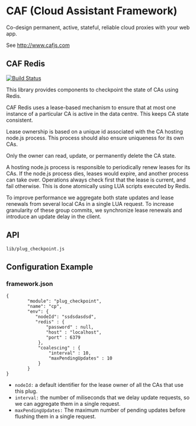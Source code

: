 # CAF (Cloud Assistant Framework)

Co-design permanent, active, stateful, reliable cloud proxies with your web app.

See http://www.cafjs.com 

## CAF Redis

[![Build Status](http://ci.cafjs.com/github.com/cafjs/caf_redis/status.svg?branch=master)](http://ci.cafjs.com/github.com/cafjs/caf_redis)


This library provides components to checkpoint the state of CAs using Redis.

CAF Redis uses a lease-based  mechanism to ensure that at most one instance of a particular CA is active in the data centre. This keeps CA state consistent.

Lease ownership is based on a unique id associated with the CA hosting node.js process. This process should also ensure uniqueness for its own CAs. 

Only the owner can read, update, or permanently delete the CA state.

A hosting node.js process is responsible to periodically renew leases for its CAs.  If the node.js process dies, leases would expire, and another process can take over. Operations always check first that the lease is current, and fail otherwise. This is done atomically using LUA scripts executed by Redis.

To improve performance we aggregate both state updates and lease renewals from several local CAs in a single LUA request. To increase granularity of these group commits, we synchronize lease renewals and introduce an update delay in the client.

## API

    lib/plug_checkpoint.js
 
## Configuration Example

### framework.json

    {
            "module": "plug_checkpoint",
            "name": "cp",
            "env": {
               "nodeId": "ssdsdasdsd",
               "redis" : {
                   "password" : null,
                   "host" : "localhost",
                   "port" : 6379
                },
                "coalescing" : {
                    "interval" : 10,
                    "maxPendingUpdates" : 10
                }
            }
    }
    
*  `nodeId:` a default identifier for the lease owner of all the CAs that
use this plug.
*  `interval:` the number of miliseconds that we delay update requests, so we can aggregate them in a single request.
*  `maxPendingUpdates:` The maximum number of pending updates before flushing them in a single request.

